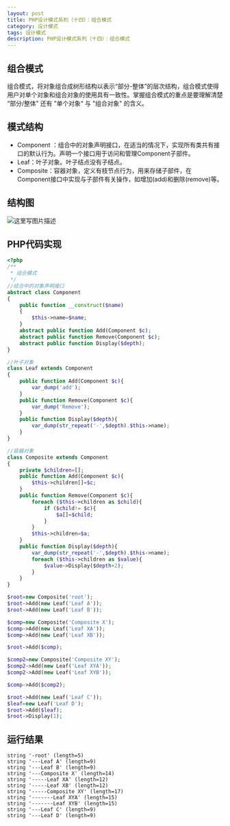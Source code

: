 ```yaml
---
layout: post
title: PHP设计模式系列（十四）：组合模式
category: 设计模式
tags: 设计模式
description: PHP设计模式系列（十四）：组合模式
---
```

## 组合模式
组合模式，将对象组合成树形结构以表示“部分-整体”的层次结构，组合模式使得用户对单个对象和组合对象的使用具有一致性。掌握组合模式的重点是要理解清楚 “部分/整体” 还有 ”单个对象“ 与 "组合对象" 的含义。

## 模式结构
* Component ：组合中的对象声明接口，在适当的情况下，实现所有类共有接口的默认行为。声明一个接口用于访问和管理Component子部件。 
* Leaf：叶子对象。叶子结点没有子结点。 
* Composite：容器对象，定义有枝节点行为，用来存储子部件，在Component接口中实现与子部件有关操作，如增加(add)和删除(remove)等。

## 结构图
![这里写图片描述](http://img.blog.csdn.net/20170501125938528?watermark/2/text/aHR0cDovL2Jsb2cuY3Nkbi5uZXQvcXFfMzIzMDAzNjM=/font/5a6L5L2T/fontsize/400/fill/I0JBQkFCMA==/dissolve/70/gravity/SouthEast)

## PHP代码实现

```php
<?php
/**
 * 组合模式
 */
//组合中的对象声明接口
abstract class Component
{
    public function __construct($name)
    {
        $this->name=$name;
    }
    abstract public function Add(Component $c);
    abstract public function Remove(Component $c);
    abstract public function Display($depth);
}

//叶子对象
class Leaf extends Component
{
    public function Add(Component $c){
        var_dump('add');
    }
    public function Remove(Component $c){
        var_dump('Remove');
    }
    public function Display($depth){
        var_dump(str_repeat('-',$depth).$this->name);
    }
}

//容器对象
class Composite extends Component
{
    private $children=[];
    public function Add(Component $c){
        $this->children[]=$c;
    }
    public function Remove(Component $c){
        foreach ($this->children as $child){
            if ($child!= $c){
                $a[]=$child;
            }
        }
        $this->children=$a;
    }
    public function Display($depth){
        var_dump(str_repeat('-',$depth).$this->name);
        foreach ($this->children as $value){
            $value->Display($depth+2);
        }
    }
}

$root=new Composite('root');
$root->Add(new Leaf('Leaf A'));
$root->Add(new Leaf('Leaf B'));

$comp=new Composite('Composite X');
$comp->Add(new Leaf('Leaf XA'));
$comp->Add(new Leaf('Leaf XB'));

$root->Add($comp);

$comp2=new Composite('Composite XY');
$comp2->Add(new Leaf('Leaf XYA'));
$comp2->Add(new Leaf('Leaf XYB'));

$comp->Add($comp2);

$root->Add(new Leaf('Leaf C'));
$leaf=new Leaf('Leaf D');
$root->Add($leaf);
$root->Display(1);
```
## 运行结果

```
string '-root' (length=5)
string '---Leaf A' (length=9)
string '---Leaf B' (length=9)
string '---Composite X' (length=14)
string '-----Leaf XA' (length=12)
string '-----Leaf XB' (length=12)
string '-----Composite XY' (length=17)
string '-------Leaf XYA' (length=15)
string '-------Leaf XYB' (length=15)
string '---Leaf C' (length=9)
string '---Leaf D' (length=9)
```